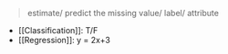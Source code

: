 > estimate/ predict the missing value/ label/ attribute
- [[Classification]]: T/F
- [[Regression]]: y = 2x+3